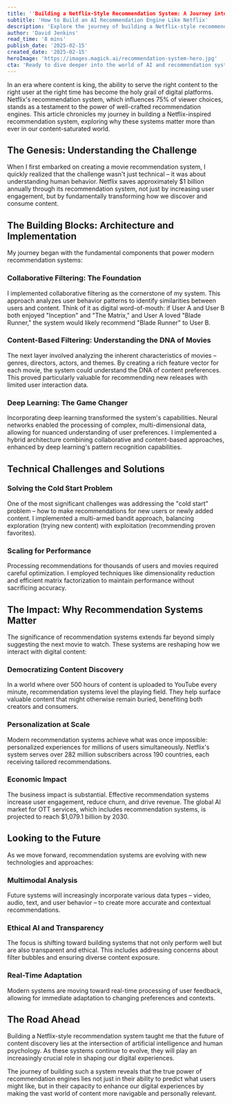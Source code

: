 ```yaml
---
title: ''Building a Netflix-Style Recommendation System: A Journey into AI-Powered Content Discovery''
subtitle: 'How to Build an AI Recommendation Engine Like Netflix'
description: 'Explore the journey of building a Netflix-style recommendation system, from implementing collaborative filtering to solving the cold start problem. Learn how AI-powered content discovery is reshaping digital experiences and what the future holds for recommendation engines.'
author: 'David Jenkins'
read_time: '8 mins'
publish_date: '2025-02-15'
created_date: '2025-02-15'
heroImage: 'https://images.magick.ai/recommendation-system-hero.jpg'
cta: 'Ready to dive deeper into the world of AI and recommendation systems? Follow us on LinkedIn at MagickAI for regular insights about artificial intelligence and its practical applications in today\'s digital landscape.'
---
```


In an era where content is king, the ability to serve the right content to the right user at the right time has become the holy grail of digital platforms. Netflix's recommendation system, which influences 75% of viewer choices, stands as a testament to the power of well-crafted recommendation engines. This article chronicles my journey in building a Netflix-inspired recommendation system, exploring why these systems matter more than ever in our content-saturated world.

## The Genesis: Understanding the Challenge

When I first embarked on creating a movie recommendation system, I quickly realized that the challenge wasn't just technical – it was about understanding human behavior. Netflix saves approximately $1 billion annually through its recommendation system, not just by increasing user engagement, but by fundamentally transforming how we discover and consume content.

## The Building Blocks: Architecture and Implementation

My journey began with the fundamental components that power modern recommendation systems:

### Collaborative Filtering: The Foundation
I implemented collaborative filtering as the cornerstone of my system. This approach analyzes user behavior patterns to identify similarities between users and content. Think of it as digital word-of-mouth: if User A and User B both enjoyed "Inception" and "The Matrix," and User A loved "Blade Runner," the system would likely recommend "Blade Runner" to User B.

### Content-Based Filtering: Understanding the DNA of Movies
The next layer involved analyzing the inherent characteristics of movies – genres, directors, actors, and themes. By creating a rich feature vector for each movie, the system could understand the DNA of content preferences. This proved particularly valuable for recommending new releases with limited user interaction data.

### Deep Learning: The Game Changer
Incorporating deep learning transformed the system's capabilities. Neural networks enabled the processing of complex, multi-dimensional data, allowing for nuanced understanding of user preferences. I implemented a hybrid architecture combining collaborative and content-based approaches, enhanced by deep learning's pattern recognition capabilities.

## Technical Challenges and Solutions

### Solving the Cold Start Problem
One of the most significant challenges was addressing the "cold start" problem – how to make recommendations for new users or newly added content. I implemented a multi-armed bandit approach, balancing exploration (trying new content) with exploitation (recommending proven favorites).

### Scaling for Performance
Processing recommendations for thousands of users and movies required careful optimization. I employed techniques like dimensionality reduction and efficient matrix factorization to maintain performance without sacrificing accuracy.

## The Impact: Why Recommendation Systems Matter

The significance of recommendation systems extends far beyond simply suggesting the next movie to watch. These systems are reshaping how we interact with digital content:

### Democratizing Content Discovery
In a world where over 500 hours of content is uploaded to YouTube every minute, recommendation systems level the playing field. They help surface valuable content that might otherwise remain buried, benefiting both creators and consumers.

### Personalization at Scale
Modern recommendation systems achieve what was once impossible: personalized experiences for millions of users simultaneously. Netflix's system serves over 282 million subscribers across 190 countries, each receiving tailored recommendations.

### Economic Impact
The business impact is substantial. Effective recommendation systems increase user engagement, reduce churn, and drive revenue. The global AI market for OTT services, which includes recommendation systems, is projected to reach $1,079.1 billion by 2030.

## Looking to the Future

As we move forward, recommendation systems are evolving with new technologies and approaches:

### Multimodal Analysis
Future systems will increasingly incorporate various data types – video, audio, text, and user behavior – to create more accurate and contextual recommendations.

### Ethical AI and Transparency
The focus is shifting toward building systems that not only perform well but are also transparent and ethical. This includes addressing concerns about filter bubbles and ensuring diverse content exposure.

### Real-Time Adaptation
Modern systems are moving toward real-time processing of user feedback, allowing for immediate adaptation to changing preferences and contexts.

## The Road Ahead

Building a Netflix-style recommendation system taught me that the future of content discovery lies at the intersection of artificial intelligence and human psychology. As these systems continue to evolve, they will play an increasingly crucial role in shaping our digital experiences.

The journey of building such a system reveals that the true power of recommendation engines lies not just in their ability to predict what users might like, but in their capacity to enhance our digital experiences by making the vast world of content more navigable and personally relevant.